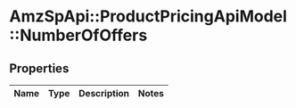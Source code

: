 # AmzSpApi::ProductPricingApiModel::NumberOfOffers

## Properties
Name | Type | Description | Notes
------------ | ------------- | ------------- | -------------

